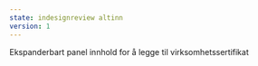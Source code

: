 ```yaml
---
state: indesignreview altinn
version: 1
---
```


Ekspanderbart panel innhold for å legge til virksomhetssertifikat
